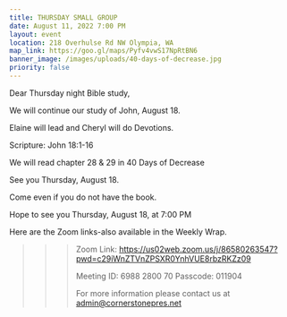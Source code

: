 ```yaml
---
title: THURSDAY SMALL GROUP
date: August 11, 2022 7:00 PM
layout: event
location: 218 Overhulse Rd NW Olympia, WA
map_link: https://goo.gl/maps/Pyfv4vwS17NpRtBN6
banner_image: /images/uploads/40-days-of-decrease.jpg
priority: false
---
```

Dear Thursday night Bible study,

<!--StartFragment-->

We will continue our study of John, August 18. 

Elaine will lead and Cheryl will do Devotions.

Scripture: John 18:1-16

We will read chapter 28 & 29 in 40 Days of Decrease

See you Thursday, August 18.

Come even if you do not have the book.

<!--EndFragment-->Hope to see you Thursday, August 18, at 7:00 PM

Here are the Zoom links-also available in the Weekly Wrap.

<!--\\\\\\\\\\\\\\\\\\\\\\\\\\\\\\\\[if !supportLineBreakNewLine]-->

<!--\\\\\\\\\\\\\\\\\\\\\\\\\\\\\\\\[endif]-->

<!--EndFragment-->

> > > Zoom Link: <https://us02web.zoom.us/j/86580263547?pwd=c29iWnZTVnZPSXR0YnhVUE8rbzRKZz09>
> > >
> > > Meeting ID: 6988 2800 70
> > > Passcode: 011904
> > >
> > > For more information please contact us at admin@cornerstonepres.net